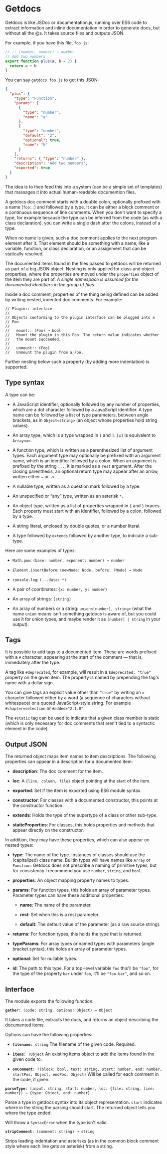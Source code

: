 # Getdocs

Getdocs is like JSDoc or documentation.js, running over ES6 code to
extract information and inline documentation in order to generate
docs, but without all the @s. It takes source files and outputs JSON.

For example, if you have this file, `foo.js`:

```javascript
// :: (number, number) → number
// Add two numbers
export function plus(a, b = 2) {
  return a + b
}
```

You can say `getdocs foo.js` to get this JSON:

```json
{
  "plus": {
    "type": "Function",
    "params": [
      {
        "type": "number",
        "name": "a"
      },
      {
        "type": "number",
        "default": "2",
        "optional": true,
        "name": "b"
      }
    ],
    "returns": { "type": "number" },
    "description": "Add two numbers",
    "exported": true
  }
}
```

The idea is to then feed this into a system (can be a simple set of
templates) that massages it into actual human-readable documention
files.

A getdocs doc comment starts with a double colon, optionally prefixed
with a name (`foo::`) and followed by a type. It can be either a block
comment or a continuous sequence of line comments. When you don't want
to specify a type, for example because the type can be inferred from
the code (as with a class declaration), you can write a single dash
after the colons, instead of a type.

When no name is given, such a doc comment applies to the next program
element after it. That element should be something with a name, like a
variable, function, or class declaration, or an assignment that can be
statically resolved.

The documented items found in the files passed to getdocs will be
returned as part of a big JSON object. Nesting is only applied for
class and object properties, where the properties are moved under the
`properties` object of the item they are part of. _A single namespace
is assumed for the documented identifiers in the group of files._

Inside a doc comment, properties of the thing being defined can be
added by writing nested, indented doc comments. For example:

```
// Plugin:: interface
//
// Objects conforming to the plugin interface can be plugged into a
// Foo
//
//   mount:: (Foo) → bool
//   Mount the plugin in this Foo. The return value indicates whether
//   the mount succeeded.
//
//   unmount:: (Foo)
//   Unmount the plugin from a Foo.
```

Further nesting below such a property (by adding more indentation) is
supported.

## Type syntax

A type can be:

 * A JavaScript identifier, optionally followed by any number of
   properties, which are a dot character followed by a JavaScript
   identifier. A type name can be followed by a list of type
   parameters, between angle brackets, as in `Object<string>` (an
   object whose properties hold string values).

 * An array type, which is a type wrapped in `[` and `]`. `[x]` is
   equivalent to `Array<x>`.

 * A function type, which is written as a parenthesized list of
   argument types. Each argument type may optionally be prefixed with
   an argument name, which is an identifier followed by a colon. When
   an argument is prefixed by the string `...`, it is marked as a
   `rest` argument. After the closing parenthesis, an optional return
   type may appear after an arrow, written either `→` or `->`.

 * A nullable type, written as a question mark followed by a type.

 * An unspecified or “any” type, written as an asterisk `*`.

 * An object type, written as a list of properties wrapped in `{` and
   `}` braces. Each property must start with an identifier, followed
   by a colon, followed by a type.

 * A string literal, enclosed by double quotes, or a number literal.

 * A type followed by `extends` followed by another type, to indicate
   a sub-type.

Here are some examples of types:

 * `Math.pow`: `(base: number, exponent: number) → number`

 * `Element.insertBefore`: `(newNode: Node, before: ?Node) → Node`

 * `console.log`: `(...data: *)`

 * A pair of coordinates: `{x: number, y: number}`

 * An array of strings: `[string]`

 * An array of numbers or a string: `union<[number], string>` (what
   the name `union` means isn't something getdocs is aware of, but
   you could use it for union types, and maybe render it as `[number]
   | string` in your output).

## Tags

It is possible to add tags to a documented item. These are words
prefixed with a `#` character, appearing at the start of the comment —
that is, immediately after the type.

A tag like `#deprecated`, for example, will result in a `$deprecated:
"true"` property on the given item. The property is named by
prepending the tag's name with a dollar sign.

You can give tags an explicit value other than `"true"` by writing an
`=` character followed either by a word (a sequence of characters
without whitespace) or a quoted JavaScript-style string. For example
`#chapter=selection` or `#added="2.1.0"`.

The `#static` tag can be used to indicate that a given class member is
static (which is only necessary for doc comments that aren't tied to a
syntactic element in the code).

## Output JSON

The returned object maps item names to item descriptions. The
following properties can appear in a description for a documented
item:

 * **description**: The doc comment for the item.

 * **loc**: A `{line, column, file}` object pointing at the start of the item.

 * **exported**: Set if the item is exported using ES6 module syntax.

 * **constructor**: For classes with a documented constructor, this
   points at the constructor function.

 * **extends**: Holds the type of the supertype of a class or other
     sub-type.

 * **staticProperties**: For classes, this holds properties and
   methods that appear directly on the constructor.

In addition, they may have these properties, which can also appear on
nested types:

 * **type**: The name of the type. Instances of classes should use the
   (capitalized) class name. Builtin types will have names like
   `Array` or `Function`. Getdocs does not prescribe a naming of
   primitive types, but for consistency I recommend you use `number`,
   `string`, and `bool`.

 * **properties**: An object mapping property names to types.

 * **params**: For function types, this holds an array of parameter
   types. Parameter types can have these additional properties:

     * **name**: The name of the parameter.

     * **rest**: Set when this is a rest parameter.

     * **default**: The default value of the parameter (as a raw
       source string).

 * **returns**: For function types, this holds the type that is
   returned.

 * **typeParams**: For array types or named types with parameters
   (angle bracket syntax), this holds an array of parameter types.

 * **optional**: Set for nullable types.

 * **id**: The path to this type. For a top-level variable `foo`
   this'll be `"foo"`, for the type of the property `bar` under `foo`,
   it'll be `"foo.bar"`, and so on.

## Interface

The module exports the following function:

**`gather`**`: (code: string, options: Object) → Object`

It takes a code file, extracts the docs, and returns an object
describing the documented items.

Options can have the following properties:

 * **`filename`**`: string` The filename of the given code. Required.

 * **`items`**`: ?Object` An existing items object to add the items
   found in the given code to.

 * **`onComment`**`: ?(block: bool, text: string, start: number, end:
   number, startPos: Object, endPos: Object)` Will be called for each
   comment in the code, if given.

**`parseType`**`: (input: string, start: number, loc: {file: string, line: number}) → {type: Object, end: number}`

Parse a type in getdocs syntax into its object representation. `start`
indicates where in the string the parsing should start. The returned
object tells you where the type ended.

Will throw a `SyntaxError` when the type isn't valid.

**`stripComment`**`: (comment: string) → string`

Strips leading indentation and asterisks (as in the common block
comment style where each line gets an asterisk) from a string.
